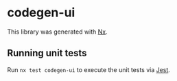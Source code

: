 # codegen-ui

This library was generated with [Nx](https://nx.dev).

## Running unit tests

Run `nx test codegen-ui` to execute the unit tests via [Jest](https://jestjs.io).
